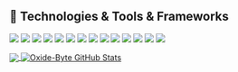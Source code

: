 
## 🔧 Technologies & Tools & Frameworks
![](https://img.shields.io/badge/Rust-informational?style=flat&logo=rust&logoColor=white&color=2bbc8a)
![](https://img.shields.io/badge/RustRover-informational?style=flat&logo=intellij-idea&logoColor=white&color=2bbc8a)
![](https://img.shields.io/badge/WebAssembly-Services?style=flat&logo=webassembly&logoColor=white&color=2bbc8a)
![](https://img.shields.io/badge/WASI-Services?style=flat&logo=webassembly&logoColor=white&color=2bbc8a)
![](https://img.shields.io/badge/Serverless-Services?style=flat&logo=amazonwebservices&logoColor=white&color=2bbc8a)
![](https://img.shields.io/badge/Lambda-Services?style=flat&logo=amazonwebservices&logoColor=white&color=2bbc8a)
![](https://img.shields.io/badge/Fargate-Services?style=flat&logo=amazonwebservices&logoColor=white&color=2bbc8a)
![](https://img.shields.io/badge/Leptos-informational?style=flat&logo=tools&logoColor=white&color=2bbc8a)
![](https://img.shields.io/badge/Actix-informational?style=flat&logo=tools&logoColor=white&color=2bbc8a)
![](https://img.shields.io/badge/Axum-informational?style=flat&logo=tools&logoColor=white&color=2bbc8a)
![](https://img.shields.io/badge/Tauri-informational?style=flat&logo=tools&logoColor=white&color=2bbc8a)
![](https://img.shields.io/badge/PostgreSQL-informational?style=flat&logo=postgresql&logoColor=white&color=2bbc8a)
![](https://img.shields.io/badge/SurrealDB-informational?style=flat&logo=surrealdb&logoColor=white&color=2bbc8a)
![](https://img.shields.io/badge/Docker-informational?style=flat&logo=docker&logoColor=white&color=2bbc8a)

<a href="https://github.com/oxide-byte/oxide-byte">
  <img align="center" src="https://github-readme-stats.vercel.app/api/top-langs/?username=oxide-byte&hide=java,html,tex&title_color=ffffff&text_color=c9cacc&icon_color=2bbc8a&bg_color=1d1f21&langs_count=3" />
</a>

<a href="https://github.com/oxide-byte/oxide-byte">
  <img align="center" src="https://github-readme-stats.vercel.app/api?username=oxide-byte&show_icons=true&line_height=27&count_private=true&title_color=ffffff&text_color=c9cacc&icon_color=2bbc8a&bg_color=1d1f21" alt="Oxide-Byte GitHub Stats" />
</a>
